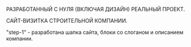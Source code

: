 РАЗРАБОТАННЫЙ С НУЛЯ (ВКЛЮЧАЯ ДИЗАЙН) РЕАЛЬНЫЙ ПРОЕКТ. 

САЙТ-ВИЗИТКА СТРОИТЕЛЬНОЙ КОМПАНИИ.

"step-1" - разработана шапка сайта, блоки со слоганом и описанием компании.
